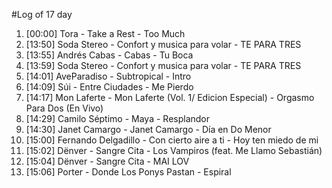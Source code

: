 #Log of 17 day

1. [00:00] Tora - Take a Rest - Too Much
1. [13:50] Soda Stereo - Confort y musica para volar - TE PARA TRES
1. [13:55] Andrés Cabas - Cabas - Tu Boca
1. [13:59] Soda Stereo - Confort y musica para volar - TE PARA TRES
1. [14:01] AveParadiso - Subtropical - Intro
1. [14:09] Súi - Entre Ciudades - Me Pierdo
1. [14:17] Mon Laferte - Mon Laferte (Vol. 1/ Edicion Especial) - Orgasmo Para Dos (En Vivo)
1. [14:29] Camilo Séptimo - Maya - Resplandor
1. [14:30] Janet Camargo - Janet Camargo - Día en Do Menor
1. [15:00] Fernando Delgadillo - Con cierto aire a ti - Hoy ten miedo de mi
1. [15:02] Dënver - Sangre Cita - Los Vampiros (feat. Me Llamo Sebastián)
1. [15:04] Dënver - Sangre Cita - MAI LOV
1. [15:06] Porter - Donde Los Ponys Pastan - Espiral
